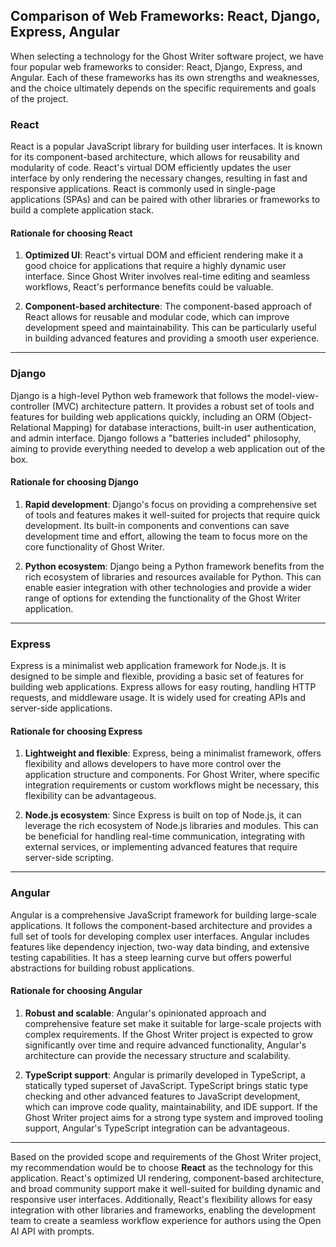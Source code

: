 ## Comparison of Web Frameworks: React, Django, Express, Angular

When selecting a technology for the Ghost Writer software project, we have four popular web frameworks to consider: React, Django, Express, and Angular. Each of these frameworks has its own strengths and weaknesses, and the choice ultimately depends on the specific requirements and goals of the project.

### React

React is a popular JavaScript library for building user interfaces. It is known for its component-based architecture, which allows for reusability and modularity of code. React's virtual DOM efficiently updates the user interface by only rendering the necessary changes, resulting in fast and responsive applications. React is commonly used in single-page applications (SPAs) and can be paired with other libraries or frameworks to build a complete application stack.

#### Rationale for choosing React

1. **Optimized UI**: React's virtual DOM and efficient rendering make it a good choice for applications that require a highly dynamic user interface. Since Ghost Writer involves real-time editing and seamless workflows, React's performance benefits could be valuable.

2. **Component-based architecture**: The component-based approach of React allows for reusable and modular code, which can improve development speed and maintainability. This can be particularly useful in building advanced features and providing a smooth user experience.

___

### Django

Django is a high-level Python web framework that follows the model-view-controller (MVC) architecture pattern. It provides a robust set of tools and features for building web applications quickly, including an ORM (Object-Relational Mapping) for database interactions, built-in user authentication, and admin interface. Django follows a "batteries included" philosophy, aiming to provide everything needed to develop a web application out of the box.

#### Rationale for choosing Django

1. **Rapid development**: Django's focus on providing a comprehensive set of tools and features makes it well-suited for projects that require quick development. Its built-in components and conventions can save development time and effort, allowing the team to focus more on the core functionality of Ghost Writer.

2. **Python ecosystem**: Django being a Python framework benefits from the rich ecosystem of libraries and resources available for Python. This can enable easier integration with other technologies and provide a wider range of options for extending the functionality of the Ghost Writer application.

___

### Express

Express is a minimalist web application framework for Node.js. It is designed to be simple and flexible, providing a basic set of features for building web applications. Express allows for easy routing, handling HTTP requests, and middleware usage. It is widely used for creating APIs and server-side applications.

#### Rationale for choosing Express

1. **Lightweight and flexible**: Express, being a minimalist framework, offers flexibility and allows developers to have more control over the application structure and components. For Ghost Writer, where specific integration requirements or custom workflows might be necessary, this flexibility can be advantageous.

2. **Node.js ecosystem**: Since Express is built on top of Node.js, it can leverage the rich ecosystem of Node.js libraries and modules. This can be beneficial for handling real-time communication, integrating with external services, or implementing advanced features that require server-side scripting.

___

### Angular

Angular is a comprehensive JavaScript framework for building large-scale applications. It follows the component-based architecture and provides a full set of tools for developing complex user interfaces. Angular includes features like dependency injection, two-way data binding, and extensive testing capabilities. It has a steep learning curve but offers powerful abstractions for building robust applications.

#### Rationale for choosing Angular

1. **Robust and scalable**: Angular's opinionated approach and comprehensive feature set make it suitable for large-scale projects with complex requirements. If the Ghost Writer project is expected to grow significantly over time and require advanced functionality, Angular's architecture can provide the necessary structure and scalability.

2. **TypeScript support**: Angular is primarily developed in TypeScript, a statically typed superset of JavaScript. TypeScript brings static type checking and other advanced features to JavaScript development, which can improve code quality, maintainability, and IDE support. If the Ghost Writer project aims for a strong type system and improved tooling support, Angular's TypeScript integration can be advantageous.

___

Based on the provided scope and requirements of the Ghost Writer project, my recommendation would be to choose **React** as the technology for this application. React's optimized UI rendering, component-based architecture, and broad community support make it well-suited for building dynamic and responsive user interfaces. Additionally, React's flexibility allows for easy integration with other libraries and frameworks, enabling the development team to create a seamless workflow experience for authors using the Open AI API with prompts.